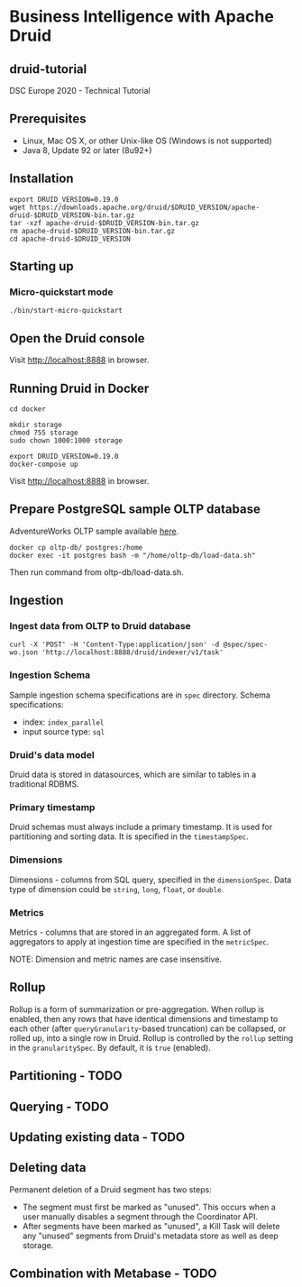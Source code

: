# Business Intelligence with Apache Druid 
## druid-tutorial
DSC Europe 2020 - Technical Tutorial

## Prerequisites
- Linux, Mac OS X, or other Unix-like OS (Windows is not supported)
- Java 8, Update 92 or later (8u92+)

## Installation
```
export DRUID_VERSION=0.19.0
wget https://downloads.apache.org/druid/$DRUID_VERSION/apache-druid-$DRUID_VERSION-bin.tar.gz
tar -xzf apache-druid-$DRUID_VERSION-bin.tar.gz
rm apache-druid-$DRUID_VERSION-bin.tar.gz
cd apache-druid-$DRUID_VERSION
```

## Starting up
### Micro-quickstart mode
```
./bin/start-micro-quickstart
```

## Open the Druid console
Visit [http://localhost:8888](http://localhost:8888) in browser.

## Running Druid in Docker
```
cd docker

mkdir storage
chmod 755 storage
sudo chown 1000:1000 storage

export DRUID_VERSION=0.19.0
docker-compose up
```
Visit [http://localhost:8888](http://localhost:8888) in browser.

## Prepare PostgreSQL sample OLTP database
AdventureWorks OLTP sample available [here](https://github.com/morenoh149/postgresDBSamples/tree/master/adventureworks).
```
docker cp oltp-db/ postgres:/home
docker exec -it postgres bash -m "/home/oltp-db/load-data.sh"
```
Then run command from oltp-db/load-data.sh.

## Ingestion
### Ingest data from OLTP to Druid database
```
curl -X 'POST' -H 'Content-Type:application/json' -d @spec/spec-wo.json 'http://localhost:8888/druid/indexer/v1/task'
```

### Ingestion Schema
Sample ingestion schema specifications are in `spec` directory.
Schema specifications:
* index: `index_parallel`
* input source type: `sql`

### Druid's data model
Druid data is stored in datasources, which are similar to tables in a traditional RDBMS.

### Primary timestamp
Druid schemas must always include a primary timestamp. It is used for partitioning and sorting data.
It is specified in the `timestampSpec`.

### Dimensions
Dimensions - columns from SQL query, specified in the `dimensionSpec`.
Data type of dimension could be `string`, `long`, `float`, or `double`.

### Metrics
Metrics - columns that are stored in an aggregated form. 
A list of aggregators to apply at ingestion time are specified in the `metricSpec`.

NOTE: Dimension and metric names are case insensitive.

## Rollup
Rollup is a form of summarization or pre-aggregation.
When rollup is enabled, then any rows that have identical dimensions and timestamp to each other (after `queryGranularity`-based truncation) can be collapsed, or rolled up, into a single row in Druid.
Rollup is controlled by the `rollup` setting in the `granularitySpec`. By default, it is `true` (enabled).

## Partitioning - TODO

## Querying - TODO

## Updating existing data - TODO

## Deleting data
Permanent deletion of a Druid segment has two steps:
- The segment must first be marked as "unused". This occurs when a user manually disables a segment through the Coordinator API.
- After segments have been marked as "unused", a Kill Task will delete any "unused" segments from Druid's metadata store as well as deep storage.


## Combination with Metabase - TODO
